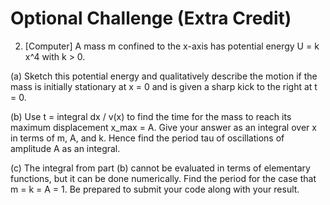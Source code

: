# Optional Challenge (Extra Credit)

2. [Computer] A mass m confined to the x-axis has potential energy U = k x^4 with k > 0.

(a) Sketch this potential energy and qualitatively describe the motion if the mass is initially stationary at x = 0 and is given a sharp kick to the right at t = 0.

(b) Use t = integral dx / v(x) to find the time for the mass to reach its maximum displacement x_max = A. Give your answer as an integral over x in terms of m, A, and k. Hence find the period tau of oscillations of amplitude A as an integral.

(c) The integral from part (b) cannot be evaluated in terms of elementary functions, but it can be done numerically. Find the period for the case that m = k = A = 1. Be prepared to submit your code along with your result.
